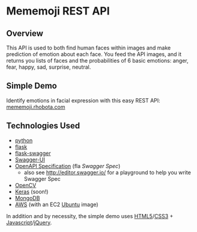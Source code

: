 # Mememoji REST API

## Overview

This API is used to both find human faces within images and make prediction of emotion about each face. You feed the API images, and it returns you lists of faces and the probabilities of 6 basic emotions: anger, fear, happy, sad, surprise, neutral.

## Simple Demo

Identify emotions in facial expression with this easy REST API: [mememoji.rhobota.com](mememoji.rhobota.com)

## Technologies Used

- [python](https://www.python.org/)
- [flask](http://flask.pocoo.org/)
- [flask-swagger](https://github.com/gangverk/flask-swagger)
- [Swagger-UI](https://github.com/swagger-api/swagger-ui)
- [OpenAPI Specification](https://github.com/OAI/OpenAPI-Specification/) (fla _Swagger Spec_)
    - also see http://editor.swagger.io/ for a playground to help you write Swagger Spec
- [OpenCV](http://opencv.org/)
- [Keras](http://keras.io/) (soon!)
- [MongoDB](https://docs.mongodb.com/manual/introduction/)
- [AWS](https://aws.amazon.com/) (with an EC2 [Ubuntu](http://www.ubuntu.com/) image)

In addition and by necessity, the simple demo uses [HTML5](https://en.wikipedia.org/wiki/HTML5)/[CSS3](https://en.wikipedia.org/wiki/Cascading_Style_Sheets#CSS_3) + [Javascript](https://en.wikipedia.org/wiki/JavaScript)/[jQuery](https://jquery.com/).
